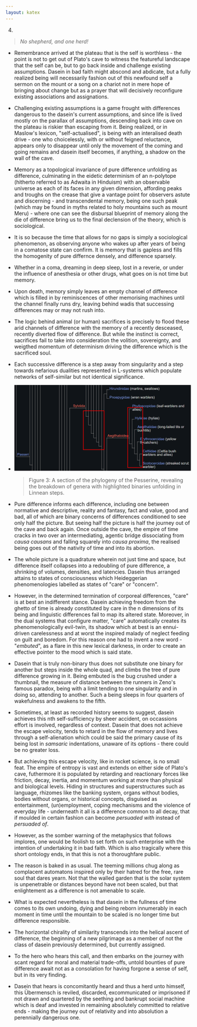 ```yaml
---
layout: katex
---
```


4.


> _No shepherd, and one herd!_


- Remembrance arrived at the plateau that is the self is worthless - the point is not to get out of Plato's cave to witness the featureful landscape that the self can be, but to go back inside and challenge existing assumptions. Dasein in bad faith might abscond and abdicate, but a fully realized being will necessarily fashion out of this newfound self a sermon on the mount or a song on a chariot not in mere hope of bringing about change but as a prayer that will decisively reconfigure existing associations and assignations.


- Challenging existing assumptions is a game frought with differences dangerous to the dasein's current assumptions, and since life is lived mostly on the parallax of assumptions, descending back into cave on the plateau is riskier than escaping from it. Being realized, or in Maslow's lexicon, "self-actualised", is being with an interalised death drive - one who choicelessly, with or without feigned reluctance, appears only to disappear until only the movement of the coming and going remains and dasein itself becomes, if anything, a shadow on the wall of the cave.


- Memory as a topological invariance of pure difference unfolding as difference, culminating in the eidetic determinism of an n-polytope (hitherto referred to as Adwaita in Hinduism) with an observable universe as each of its faces in any given dimension, affording peaks and troughs on the crease that give a vantage point for observers astute and discerning - and transcendental memory, being one such peak (which may be found in myths related to holy mountains such as mount Meru) - where one can see the disbursal blueprint of memory along the die of difference bring us to the final declension of the theory, which is sociological. 


- It is so because the time that allows for no gaps is simply a sociological phenomenon, as observing anyone who wakes up after years of being in a comatose state can confirm. It is memory that is gapless and fills the homogenity of pure differnce densely, and difference sparsely.


- Whether in a coma, dreaming in deep sleep, lost in a reverie, or under the influence of anesthesia or other drugs, what goes on is not time but memory.


- Upon death, memory simply leaves an empty channel of difference which is filled in by reminiscences of other memorising machines until the channel finally runs dry, leaving behind wadis that successing differences may or may not rush into.


- The logic behind animal (or human) sacrifices is precisely to flood these arid channels of difference with the memory of a recently desceased, recently diverted flow of difference. But while the instinct is correct, sacrifices fail to take into consideration the volition, sovereignty, and weigthed momentum of determinism driving the difference which is the sacrificed soul.


- Each successive difference is a step away from singularity and a step towards nefarious dualities represented in L-systems which populate networks of self-similar but not identical significance.
  
- ![alt text](../../../../attachments/linnean_difference.png) 
    > Figure 3: A section of the phylogeny of the Pesserine, revealing the breakdown of genera with highlighted binaries unfolding in Linnean steps.


- Pure difference informs each difference, including one between normative and descriptive, reality and fantasy, fact and value, good and bad, all of which are binary concerns of differences conditioned to see only half the picture. But seeing half the picture is half the journey out of the cave and back again. Once outside the cave, the  empire of time cracks in two over an intermediating, agentic bridge dissociating from _causa causans_ and falling squarely into _causa proxima_, the realised being goes out of the nativity of time and into its abortion.


- The whole picture is a quadrature wherein not just time and space, but difference itself collapses into a redoubling of pure difference, a shrinking of volumes, densities, and latencies. Dasein thus arranged attains to states of consciousness which Heideggerian phenomenologies labelled as states of "care" or "concern". 
  
  
- However, in the determined termination of corporeal differences, "care" is at best an indifferent stance. Dasein achieving freedom from the ghetto of time is already constituted by care in the n dimensions of its being and linguistic differences fail to map its altered state. Moreover, in the dual systems that configure matter, "care" automatically creates its phenomenologically evil-twin, its shadow which at best is an ennui-driven carelessness and at worst the inspired malady of neglect feeding on guilt and boredom. For this reason one had to invent a new word - "_embuted_", as a flare in this new lexical darkness, in order to create an effective pointer to the mood which is said state.


- Dasein that is truly non-binary thus does not substitute one binary for another but steps inside the whole quad, and climbs the tree of pure difference growing in it. Being embuted is the bug crushed under a thumbnail, the measure of distance between the runners in Zeno's famous paradox, being with a limit tending to one singularity and in doing so, attending to another. Such a being sleeps in four quarters of wakefulness and awakens to the fifth.


- Sometimes, at least as recorded history seems to suggest, dasein achieves this nth self-sufficiency by sheer accident, on occassions effort is involved, regardless of context. Dasein that does not achieve the escape velocity, tends to retard in the flow of memory and lives through a self-alienation which could be said the primary cause of its being lost in _samsaric_ indentations, unaware of its options - there could be no greater loss.


- But achieving this escape velocity, like in rocket science, is no small feat. The empire of entropy is vast and extends on either side of Plato's cave, futhermore it is populated by retarding and reactionary forces like friction, decay, inertia, and momentum working at more than physical and biological levels. Hiding in structures and superstructures such as language, rhizomes like the banking system, organs without bodies, bodies without organs, or historical concepts, disguised as entertainment, (un)employment, coping mechanisms and the violence of everyday life - underneath it all is a difference common to all decay, that if moulded in certain fashion can become _persuaded with_ instead of _persuaded of_.


- However, as the somber warning of the metaphysics that follows implores, one would be foolish to set forth on such enterprise with the intention of undertaking it in bad faith. Which is also tragically where this short ontology ends, in that this is not a thoroughfare public. 


- The reason is baked in as usual. The teeming millions chug along as complacent automatons inspired only by their hatred for the free, rare soul that dares yearn. Not that the walled garden that is the solar system is unpenetrable or distances beyond have not been scaled, but that enlightement as a difference is not amenable to scale.


- What is expected nevertheless is that dasein in the fullness of time comes to its own undoing, dying and being reborn innumerably in each moment in time until the mountain to be scaled is no longer time but difference responsible. 
  
  
- The horizontal chirality of similarity transcends into the helical ascent of difference, the beginning of a new pilgrimage as a member of not the class of dasein previously determined, but currently assigned. 
  
  
- To the hero who hears this call, and then embarks on the journey with scant regard for moral and material trade-offs, untold bounties of pure difference await not as a consolation for having forgone a sense of self, but in its very finding. 


- <p>Dasein that hears is concomitantly heard and thus a herd unto himself, this Übermensch is reviled, discarded, excommunicated or imprisoned if not drawn and quartered by the seething and bankrupt social machine which is deaf and invested in remaining absolutely committed to relative ends - making the journey out of relativity and into absolution a perennially dangerous one. </p>